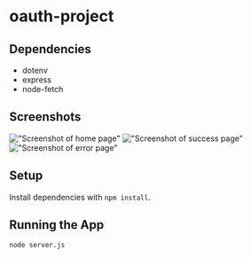 # oauth-project

## Dependencies
- dotenv
- express
- node-fetch

## Screenshots
!["Screenshot of home page"]()
!["Screenshot of success page"]()
!["Screenshot of error page"]()

## Setup

Install dependencies with `npm install`.

## Running the App

```sh
node server.js
```
